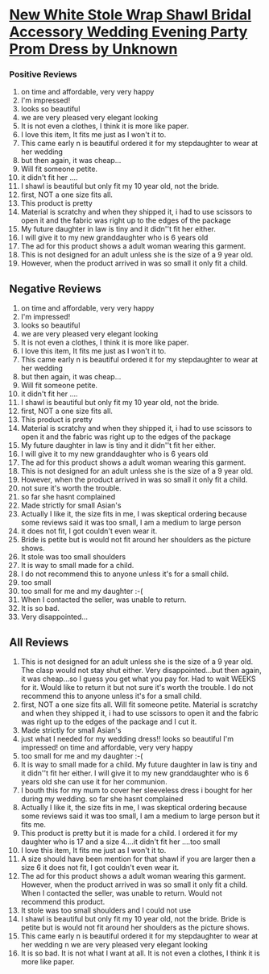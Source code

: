 # [New White Stole Wrap Shawl Bridal Accessory Wedding Evening Party Prom Dress by Unknown](https://products.checkmycream.com/products/New-White-Stole-Wrap-Shawl-Bridal-Accessory-Wedding-Evening-Party-Prom-Dress-by-Unknown.html)

### Positive Reviews

<ol>
      <li>on time and affordable, very very happy</li>
      <li>I&#x27;m impressed!</li>
      <li>looks so beautiful</li>
      <li>we are very pleased very elegant looking</li>
      <li>It is not even a clothes, I think it is more like paper.</li>
      <li>I love this item, It fits me just as I won&#x27;t it to.</li>
      <li>This came early n is beautiful ordered it for my stepdaughter to wear at her wedding</li>
      <li>but then again, it was cheap...</li>
      <li>Will fit someone petite.</li>
      <li>it didn&#x27;t fit her ....</li>
      <li>I shawl is beautiful but only fit my 10 year old, not the bride.</li>
      <li>first, NOT a one size fits all.</li>
      <li>This product is pretty</li>
      <li>Material is scratchy and when they shipped it, i had to use scissors to open it and the fabric was right up to the edges of the package</li>
      <li>My future daughter in law is tiny and it didn&#x27;&#x27;t fit her either.  </li>
      <li>I will give it to my new granddaughter who is 6 years old</li>
      <li>The ad for this product shows a adult woman wearing this garment.</li>
      <li>This is not designed for an adult unless she is the size of a 9 year old.  </li>
      <li>However, when the product arrived in was so small it only fit a child.</li>
</ol>


<h2>Negative Reviews</h2>
<ol>
<li> on time and affordable, very very happy</li>
<li> I&#x27;m impressed!</li>
<li> looks so beautiful</li>
<li> we are very pleased very elegant looking</li>
<li> It is not even a clothes, I think it is more like paper.</li>
<li> I love this item, It fits me just as I won&#x27;t it to.</li>
<li> This came early n is beautiful ordered it for my stepdaughter to wear at her wedding</li>
<li> but then again, it was cheap...</li>
<li> Will fit someone petite.</li>
<li> it didn&#x27;t fit her ....</li>
<li> I shawl is beautiful but only fit my 10 year old, not the bride.</li>
<li> first, NOT a one size fits all.</li>
<li> This product is pretty</li>
<li> Material is scratchy and when they shipped it, i had to use scissors to open it and the fabric was right up to the edges of the package</li>
<li> My future daughter in law is tiny and it didn&#x27;&#x27;t fit her either.  </li>
<li> I will give it to my new granddaughter who is 6 years old</li>
<li> The ad for this product shows a adult woman wearing this garment.</li>
<li> This is not designed for an adult unless she is the size of a 9 year old.  </li>
<li> However, when the product arrived in was so small it only fit a child.</li>
<li> not sure it&#x27;s worth the trouble.  </li>
<li> so far she hasnt complained</li>
<li> Made strictly for small Asian&#x27;s</li>
<li> Actually  I like it, the size fits in me, I was skeptical ordering because some reviews said it was too small, I am a  medium  to large person</li>
<li> it does not fit, I got couldn&#x27;t even wear it.</li>
<li> Bride is petite but is would not fit around her shoulders as the picture shows.</li>
<li> It stole was too small shoulders</li>
<li> It is way to small made for a child.</li>
<li> I do not recommend this to anyone unless it&#x27;s for a small child.</li>
<li> too small</li>
<li> too small for me and my daughter :-(</li>
<li> When I contacted the seller, was unable to return.</li>
<li> It is so bad.</li>
<li> Very disappointed...</li>
</ol>

<h2>All Reviews</h2>

<ol>
    <li> This is not designed for an adult unless she is the size of a 9 year old.  The clasp would not stay shut either.  Very disappointed...but then again, it was cheap...so I guess you get what you pay for.  Had to wait WEEKS for it.  Would like to return it but not sure it&#x27;s worth the trouble.  I do not recommend this to anyone unless it&#x27;s for a small child.</li>
    <li> first, NOT a one size fits all. Will fit someone petite. Material is scratchy and when they shipped it, i had to use scissors to open it and the fabric was right up to the edges of the package and I cut it.</li>
    <li> Made strictly for small Asian&#x27;s</li>
    <li> just what I needed for my wedding dress!! looks so beautiful I&#x27;m impressed! on time and affordable, very very happy</li>
    <li> too small for me and my daughter :-(</li>
    <li> It is way to small made for a child. My future daughter in law is tiny and it didn&#x27;&#x27;t fit her either.  I will give it to my new granddaughter who is 6 years old she can use it for her communion.</li>
    <li> I bouth this for my mum to cover her sleeveless dress i bought for her during my wedding. so far she hasnt complained</li>
    <li> Actually  I like it, the size fits in me, I was skeptical ordering because some reviews said it was too small, I am a  medium  to large person but it fits me.</li>
    <li> This product is pretty but it is made for a child. I ordered it for my daughter who is 17 and a size 4....it didn&#x27;t fit her ....too small</li>
    <li> I love this item, It fits me just as I won&#x27;t it to.</li>
    <li> A size should have been mention for that shawl if you are larger then a size 6 it does not fit, I got couldn&#x27;t even wear it.</li>
    <li> The ad for this product shows a adult woman wearing this garment. However, when the product arrived in was so small it only fit a child. When I contacted the seller, was unable to return. Would not recommend this product.</li>
    <li> It stole was too small shoulders and I could not use</li>
    <li> I shawl is beautiful but only fit my 10 year old, not the bride. Bride is petite but is would not fit around her shoulders as the picture shows.</li>
    <li> This came early n is beautiful ordered it for my stepdaughter to wear at her wedding n we are very pleased very elegant looking</li>
    <li> It is so bad. It is not what I want at all. It is not even a clothes, I think it is more like paper.</li>
</ol>




